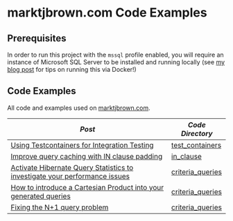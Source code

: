 # marktjbrown.com Code Examples

## Prerequisites
In order to run this project with the `mssql` profile enabled, you will require an instance of Microsoft SQL Server to be installed and running locally (see [my blog post](https://marktjbrown.com/running-microsoft-sql-server-on-a-mac) for tips on running this via Docker!)


## Code Examples
All code and examples used on [marktjbrown.com](https://marktjbrown.com).

|*Post*|*Code Directory*|
|-------------|--------------|
|[Using Testcontainers for Integration Testing](https://marktjbrown.com/using-testcontainers-for-integration-testing)|[test_containers](src/test/groovy/com/mtjb/examples/test_containers)|
|[Improve query caching with IN clause padding](https://marktjbrown.com/improve-query-caching-with-in-clause-padding)|[in_clause](src/test/groovy/com/mtjb/examples/in_clause)|
|[Activate Hibernate Query Statistics to investigate your performance issues](https://marktjbrown.com/hibernate-statistics)|[criteria_queries](src/test/groovy/com/mtjb/examples/criteria_queries)|
|[How to introduce a Cartesian Product into your generated queries](https://marktjbrown.com/criteria-query)|[criteria_queries](src/test/groovy/com/mtjb/examples/criteria_queries)|
|[Fixing the N+1 query problem](https://marktjbrown.com/fixing-the-n-plus-one-query-problem)|[criteria_queries](src/test/groovy/com/mtjb/examples/criteria_queries)|


